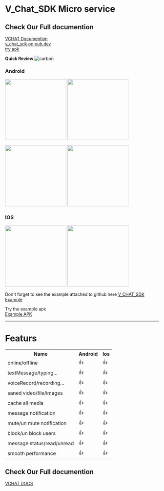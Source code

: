 # V_Chat_SDK Micro service

## Check Our Full documention 
<a href="https://hatemragab.github.io/VChatSdk-Documentation/"> VCHAT Documention</a>  <br />
<a href="https://pub.dev/packages/v_chat_sdk"> v_chat_sdk on pub.dev</a>  <br />
<a href="https://drive.google.com/file/d/1BpEY2wrzzPqbgT-la0-xHc6VbwFVJ5rz/view?usp=sharing"> try apk</a> <br />

**Quick Review**
![carbon](https://user-images.githubusercontent.com/37384769/137525753-03155709-c903-4b4d-89bf-ee40e0525d63.png)

### Android <br />

<p float="left">
  <img src="https://user-images.githubusercontent.com/37384769/138588123-8919321f-132e-4913-9e81-6c0d6a915d8f.jpeg"   width ="200" /> 
  <img src="https://user-images.githubusercontent.com/37384769/138588161-836214c0-0d54-480a-8030-3679430656b5.jpeg"   width ="200" />
</p>

<p float="left">
  <img src="https://user-images.githubusercontent.com/37384769/138588227-31de6adc-fb1e-49b5-baa0-5fe554d3e841.jpeg" width ="200"  /> 
  <img src="https://user-images.githubusercontent.com/37384769/138588252-5e7cfd5c-3955-48ca-b8d2-78352abb9d87.jpeg"   width ="200" />
</p>

### IOS <br />
<p float="left">
  <img src="https://user-images.githubusercontent.com/37384769/138944580-462a8a1a-7227-4e23-ba93-7d467617222b.png"   width ="200" /> 
  <img src="https://user-images.githubusercontent.com/37384769/138944646-00d54e78-de93-4ea6-a288-84f675143780.png"   width ="200" />
</p>



Don't forget to see the example attached to github here <a href="https://github.com/hatemragab/v_chat_sdk/tree/master/example">V_CHAT_SDK Example</a>  <br />

Try the example apk <br />
<a href="https://drive.google.com/file/d/1BpEY2wrzzPqbgT-la0-xHc6VbwFVJ5rz/view?usp=sharing"> Example APK</a>  <br />


---
# Featurs
<table>
  <tr>
    <th>Name</th>
    <th>Android</th>
    <th>Ios</th>
  </tr>

  <tr>
    <td>online/offline</td>
    <td>👍</td>
    <td>👍</td>
  </tr>

  <tr>
    <td>textMessage/typing...</td>
    <td>👍</td>
    <td>👍</td>
  </tr>


  <tr>
    <td>voiceRecord/recording...</td>
    <td>👍</td>
    <td>👍</td>
  </tr>


  <tr>
    <td>saned video/file/images</td>
    <td>👍</td>
    <td>👍</td>
  </tr>

  <tr>
    <td>cache all media</td>
    <td>👍</td>
    <td>👍</td>
  </tr>

  <tr>
    <td>message notification</td>
    <td>👍</td>
    <td>👍</td>
  </tr>


  <tr>
    <td>mute/un mute notification</td>
    <td>👍</td>
    <td>👍</td>
  </tr>

 <tr>
    <td>block/un block users</td>
    <td>👍</td>
    <td>👍</td>
  </tr>

 <tr>
    <td>message status/read/unread</td>
    <td>👍</td>
    <td>👍</td>
  </tr>

 <tr>
    <td>smooth performance</td>
    <td>👍</td>
    <td>👍</td>
 </tr>
</table>


## Check Our Full documention 
<a href="https://hatemragab.github.io/VChatSdk-Documentation/"> VCHAT DOCS</a>  <br />
 

  
